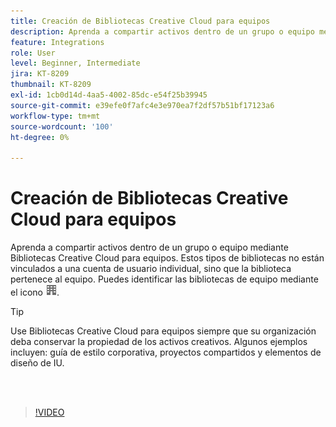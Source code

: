 ```yaml
---
title: Creación de Bibliotecas Creative Cloud para equipos
description: Aprenda a compartir activos dentro de un grupo o equipo mediante Bibliotecas Creative Cloud para equipos
feature: Integrations
role: User
level: Beginner, Intermediate
jira: KT-8209
thumbnail: KT-8209
exl-id: 1cb0d14d-4aa5-4002-85dc-e54f25b39945
source-git-commit: e39efe0f7afc4e3e970ea7f2df57b51bf17123a6
workflow-type: tm+mt
source-wordcount: '100'
ht-degree: 0%

---
```


# Creación de Bibliotecas Creative Cloud para equipos

Aprenda a compartir activos dentro de un grupo o equipo mediante Bibliotecas Creative Cloud para equipos. Estos tipos de bibliotecas no están vinculados a una cuenta de usuario individual, sino que la biblioteca pertenece al equipo. Puedes identificar las bibliotecas de equipo mediante el icono ![building image](assets/Smock_Building_18_N.png).

>[!TIP]
>
>Use Bibliotecas Creative Cloud para equipos siempre que su organización deba conservar la propiedad de los activos creativos. Algunos ejemplos incluyen: guía de estilo corporativa, proyectos compartidos y elementos de diseño de IU.

<br> 

>[!VIDEO](https://video.tv.adobe.com/v/335325?hidetitle=true)
